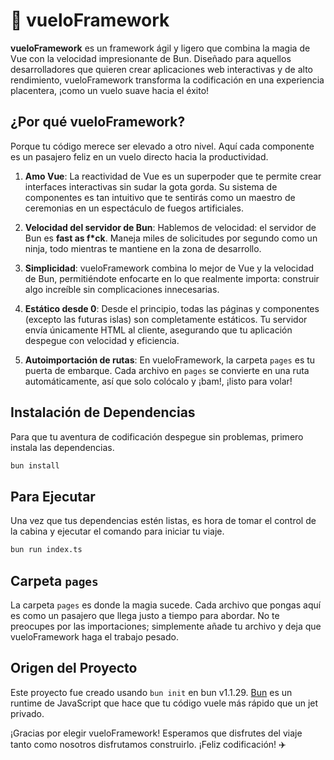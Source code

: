 # 🚀 vueloFramework

**vueloFramework** es un framework ágil y ligero que combina la magia de Vue con la velocidad impresionante de Bun. Diseñado para aquellos desarrolladores que quieren crear aplicaciones web interactivas y de alto rendimiento, vueloFramework transforma la codificación en una experiencia placentera, ¡como un vuelo suave hacia el éxito!

## ¿Por qué vueloFramework?

Porque tu código merece ser elevado a otro nivel. Aquí cada componente es un pasajero feliz en un vuelo directo hacia la productividad.

1. **Amo Vue**: La reactividad de Vue es un superpoder que te permite crear interfaces interactivas sin sudar la gota gorda. Su sistema de componentes es tan intuitivo que te sentirás como un maestro de ceremonias en un espectáculo de fuegos artificiales.

2. **Velocidad del servidor de Bun**: Hablemos de velocidad: el servidor de Bun es **fast as f*ck**. Maneja miles de solicitudes por segundo como un ninja, todo mientras te mantiene en la zona de desarrollo.

3. **Simplicidad**: vueloFramework combina lo mejor de Vue y la velocidad de Bun, permitiéndote enfocarte en lo que realmente importa: construir algo increíble sin complicaciones innecesarias.

4. **Estático desde 0**: Desde el principio, todas las páginas y componentes (excepto las futuras islas) son completamente estáticos. Tu servidor envía únicamente HTML al cliente, asegurando que tu aplicación despegue con velocidad y eficiencia.

5. **Autoimportación de rutas**: En vueloFramework, la carpeta `pages` es tu puerta de embarque. Cada archivo en `pages` se convierte en una ruta automáticamente, así que solo colócalo y ¡bam!, ¡listo para volar!

## Instalación de Dependencias

Para que tu aventura de codificación despegue sin problemas, primero instala las dependencias. 

```bash
bun install
```

## Para Ejecutar

Una vez que tus dependencias estén listas, es hora de tomar el control de la cabina y ejecutar el comando para iniciar tu viaje.

```bash
bun run index.ts
```

## Carpeta `pages`

La carpeta `pages` es donde la magia sucede. Cada archivo que pongas aquí es como un pasajero que llega justo a tiempo para abordar. No te preocupes por las importaciones; simplemente añade tu archivo y deja que vueloFramework haga el trabajo pesado.

## Origen del Proyecto

Este proyecto fue creado usando `bun init` en bun v1.1.29. [Bun](https://bun.sh) es un runtime de JavaScript que hace que tu código vuele más rápido que un jet privado.

¡Gracias por elegir vueloFramework! Esperamos que disfrutes del viaje tanto como nosotros disfrutamos construirlo. ¡Feliz codificación! ✈️
